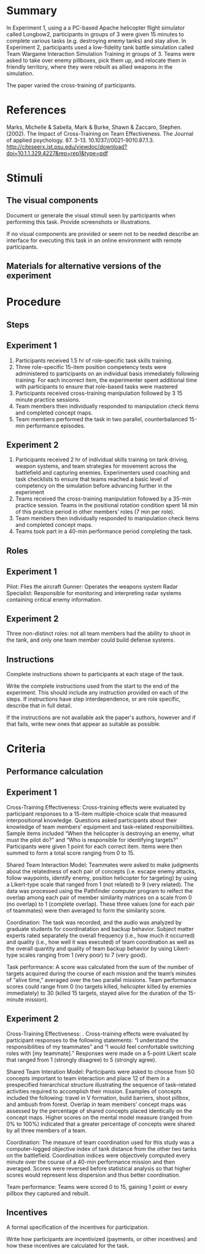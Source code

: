 # Summary
In Experiment 1, using a a PC-based Apache helicopter flight simulator called Longbow2, participants in groups of 3 were given 15 minutes to complete various tasks (e.g. destroying enemy tanks) and stay alive. In Experiment 2, participants used a low-fidelity tank battle simulation called Team Wargame Interaction Simulation Training in groups of 3. Teams were asked to take over enemy pillboxes, pick them up, and relocate them in friendly territory, where they were rebuilt as allied weapons in the simulation.

The paper varied the cross-training of participants.

# References
Marks, Michelle & Sabella, Mark & Burke, Shawn & Zaccaro, Stephen. (2002). The Impact of Cross-Training on Team Effectiveness. The Journal of applied psychology. 87. 3-13. 10.1037//0021-9010.87.1.3. http://citeseerx.ist.psu.edu/viewdoc/download?doi=10.1.1.329.4227&rep=rep1&type=pdf

# Stimuli
## The visual components
Document or generate the visual stimuli seen by participants when performing this task. Provide screenshots or illustrations. 

If no visual components are provided or seem not to be needed describe an interface for executing this task in an online environment with remote participants. 

## Materials for alternative versions of the experiment 


# Procedure
## Steps

## Experiment 1
1. Participants received 1.5 hr of role-specific task skills training.
2. Three role-specific 15-item position competency tests were administered to participants on an individual basis immediately following training. For each incorrect item, the experimenter spent additional time with participants to ensure that role-based tasks were mastered
3. Participants received cross-training manipulation followed by 3 15 minute practice sessions.
4. Team members then individually responded to manipulation check items and completed concept maps.
5. Team members performed the task in two parallel, counterbalanced 15-min performance episodes.

## Experiment 2
1. Participants received 2 hr of individual skills training on tank driving, weapon systems, and team strategies for movement across the battlefield and capturing enemies. Experimenters used coaching and task checklists to ensure that teams reached a basic level of competency on the simulation before advancing further in the experiment
2. Teams received the cross-training manipulation followed by a 35-min practice session. Teams in the positional rotation condition spent 14 min of this practice period in other members’ roles (7 min per role).
3. Team members then individually responded to manipulation check items and completed concept maps.
4. Teams took part in a 40-min performance period completing the task.


## Roles 
## Experiment 1
Pilot: Flies the aircraft
Gunner: Operates the weapons system
Radar Specialist: Responsible for monitoring and interpreting radar systems containing critical enemy information.

## Experiment 2
Three non-distinct roles: not all team members had the ability to shoot in the tank, and only one team member could build defense systems.

## Instructions
Complete instructions shown to participants at each stage of the task.  

Write the complete instructions used from the start to the end of the experiment. This should include any instruction provided on each of the steps. If instructions have step interdependence, or are role specific, describe that in full detail.

If the instructions are not available ask the paper's authors, however and if that fails, write new ones that appear as suitable as possible.

# Criteria
## Performance calculation

## Experiment 1
Cross-Training Effectiveness: Cross-training effects were evaluated by participant responses to a 15-item multiple-choice scale that measured interpositional knowledge. Questions asked participants about their knowledge of team members’ equipment and task-related responsibilities. Sample items included “When the helicopter is destroying an enemy, what must the pilot do?” and “Who is responsible for identifying targets?” Participants were given 1 point for each correct item. Items were then summed to form a total score ranging from 0 to 15.

Shared Team Interaction Model: Teammates were asked to make judgments about the relatedness of each pair of concepts (i.e. escape enemy attacks, follow waypoints,
identify enemy, position helicopter for targeting) by using a Likert-type scale that ranged from 1 (not related) to 9 (very related). The data was processed using the Pathfinder computer program to relfect the overlap among each pair of member
similarity matrices on a scale from 0 (no overlap) to 1 (complete overlap). These three values (one for each pair of teammates) were then averaged
to form the similarity score.

Coordination: The task was recorded, and the audio was analyzed by graduate students for coordinatation and backup behavior. Subject matter experts rated separately the overall frequency (i.e., how much it occurred) and quality (i.e., how well it was executed) of team coordination as well as the overall quantity and quality of team backup behavior by using Likert-type scales ranging from 1 (very poor) to 7 (very good).

Task performance: A score was calculated from the sum of the number of targets acquired during the course of each mission and the team’s minutes of “alive time,” averaged over the two parallel missions. Team performance scores could range from 0 (no targets killed, helicopter killed by enemies immediately) to 30 (killed 15 targets, stayed alive for the duration of the 15-minute mission).

## Experiment 2
Cross-Training Effectiveness: . Cross-training effects were evaluated by participant responses to the following statements: “I understand the responsibilities of my teammates” and “I would feel comfortable switching roles with [my teammate].” Responses were made on a 5-point Likert scale that ranged from 1 (strongly disagree) to 5 (strongly agree).

Shared Team Interation Model: Participants were asked to choose from 50 concepts important to team interaction and place 12 of them in a prespecified hierarchical structure illustrating the sequence of task-related activities required to accomplish their mission. Examples of concepts included the following: travel in V formation, build barriers, shoot pillbox, and ambush from forest. Overlap in team members’ concept maps was assessed by the percentage of shared concepts placed identically on the concept maps. Higher scores on the mental model measure (ranged from 0% to 100%) indicated that a greater percentage of concepts were shared by all three members of a team.

Coordination: The measure of team coordination used for this study was a computer-logged objective index of tank distance from the other two tanks on the battlefield. Coordination indices were objectively computed every minute over the course of a 40-min performance mission and then averaged. Scores were reversed before statistical analysis so that higher scores would represent less dispersion and thus better coordination.

Team performance: Teams were scored 0 to 15, gaining 1 point or every pillbox they captured and rebuilt. 

## Incentives
A formal specification of the incentives for participation.   

Write how participants are incentivized (payments, or other incentives) and how these incentives are calculated for the task.
